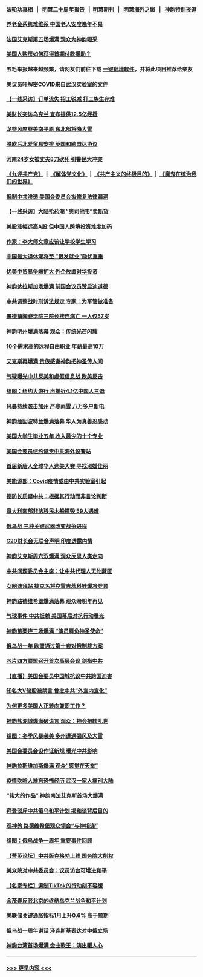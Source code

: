 #### [法轮功真相](https://github.com/gfw-breaker/truth/blob/master/README.md?t=0) &nbsp;&nbsp;|&nbsp;&nbsp; [明慧二十周年报告](https://github.com/gfw-breaker/mh-reports/blob/master/README.md?t=0) &nbsp;&nbsp;|&nbsp;&nbsp;[明慧期刊](https://github.com/gfw-breaker/mh-qikan) &nbsp;&nbsp;|&nbsp;&nbsp; [明慧海外之窗](https://github.com/gfw-breaker/mh-news/blob/master/README.md?t=0) &nbsp;&nbsp;|&nbsp;&nbsp; [神韵特别报道](https://github.com/gfw-breaker/mh-news/blob/master/shenyun.md?t=0)
#### [养老金系统难维系 中国老人安度晚年不易](../pages/nf4514/n13939738.md?t=02282143) 
#### [法国艾克斯第五场爆满 观众为神韵喝采](../pages/nf4514/n13939684.md?t=02282143) 
#### [美国人购房如何获得首期付款援助？](../pages/nf4514/n13939707.md?t=02282143) 
#### 五毛举报越来越频繁，请网友们前往下载 [一键翻墙软件](https://github.com/gfw-breaker/ssr-accounts)，并将此项目推荐给亲友
#### [美议员吁解密COVID来自武汉实验室的文件](../pages/nf4514/n13939562.md?t=02282143) 
#### [【一线采访】订单流失 招工锐减 打工族生存难](../pages/nf4514/n13939333.md?t=02282143) 
#### [美财长突访乌克兰 宣布提供12.5亿经援](../pages/nf4514/n13939563.md?t=02282143) 
#### [龙卷风席卷美南平原 东北部将降大雪](../pages/nf4514/n13939509.md?t=02282143) 
#### [脱欧后北爱贸易安排 英国和欧盟达协议](../pages/nf4514/n13939399.md?t=02282143) 
#### [河南24岁女被丈夫8刀砍死 引警民大冲突](../pages/nf4514/n13939491.md?t=02282143) 
#### [《九评共产党》](https://github.com/begood0513/9ping.md/blob/master/README.md) &nbsp;|&nbsp; [《解体党文化》](../../../../jtdwh.md/blob/master/README.md)  &nbsp;|&nbsp; [《共产主义的终极目的》](../../../../gczydzjmd.md/blob/master/README.md) &nbsp;|&nbsp; [《魔鬼在统治我们的世界》](../../../../mgztzwmdsj.md/blob/master/README.md) 
#### [抵制中共渗透 美国会委员会拟修复法律漏洞](../pages/nf4514/n13939209.md?t=02282143) 
#### [【一线采访】大陆抢药潮 “奥司他韦”卖断货](../pages/nf4514/n13939345.md?t=02282143) 
#### [美股涨幅远高A股 但中国人跨境投资难度加码](../pages/nf4514/n13939257.md?t=02282143) 
#### [作家：李大师文章应该让学校学生学习](../pages/nf4514/n13937614.md?t=02282143) 
#### [中国最大退休潮将至 “银发就业”隐忧重重](../pages/nf4514/n13939152.md?t=02282143) 
#### [忧美中贸易争端扩大 外企放缓对华投资](../pages/nf4514/n13939110.md?t=02282143) 
#### [神韵达拉斯加场爆满 前国会议员赞启迪道德](../pages/nf4514/n13939336.md?t=02282143) 
#### [中共调整战时刑诉法规定 专家：为军管做准备](../pages/nf4514/n13939218.md?t=02282143) 
#### [景德镇陶瓷学院三院长接连病亡 一人仅57岁](../pages/nf4514/n13939300.md?t=02282143) 
#### [神韵明州爆满落幕 观众：传统光芒闪耀](../pages/nf4514/n13939362.md?t=02282143) 
#### [10个需求高的远程自由职业 年薪最高10万](../pages/nf4514/n13933143.md?t=02282143) 
#### [艾克斯再爆满 贵族感谢神韵把神圣传人间](../pages/nf4514/n13939038.md?t=02282143) 
#### [气球曝光中共反美和虚假信息战 欧美反击](../pages/nf4514/n13938863.md?t=02282143) 
#### [组图：纽约大游行 声援近4.1亿中国人三退](../pages/nf4514/n13938924.md?t=02282143) 
#### [风暴持续袭击加州 严寒雨雪 八万多户断电](../pages/nf4514/n13938873.md?t=02282143) 
#### [神韵缅因波特兰爆满落幕 华人为真善忍感动](../pages/nf4514/n13939057.md?t=02282143) 
#### [美国大学生毕业五年 收入最少的十个专业](../pages/nf4514/n13938257.md?t=02282143) 
#### [美国会要员纽约谴责中共海外设警站](../pages/nf4514/n13938852.md?t=02282143) 
#### [首届新唐人全球华人选美大赛 寻找淑媛佳丽](../pages/nf4514/n13937771.md?t=02282143) 
#### [美能源部：Covid疫情或由中共实验室引起](../pages/nf4514/n13938865.md?t=02282143) 
#### [德防长质疑中共：根据其行动而非言论判断](../pages/nf4514/n13938864.md?t=02282143) 
#### [意大利南部非法移民木船撞毁 59人遇难](../pages/nf4514/n13938813.md?t=02282143) 
#### [俄乌战 三种关键武器改变战争进程](../pages/nf4514/n13938817.md?t=02282143) 
#### [G20财长会无联合声明 印度透露内情](../pages/nf4514/n13938460.md?t=02282143) 
#### [神韵艾克斯周六双爆满 观众反思人类走向](../pages/nf4514/n13938531.md?t=02282143) 
#### [中共问题委员会主席：让中共代理人无处藏匿](../pages/nf4514/n13938486.md?t=02282143) 
#### [女网迪拜站 捷克名将克雷吉茨科娃爆冷登顶](../pages/nf4514/n13938349.md?t=02282143) 
#### [神韵路德维希堡爆满落幕 观众盼明年再见](../pages/nf4514/n13938298.md?t=02282143) 
#### [气球事件 中共抵赖 美国幕后对抗行动曝光](../pages/nf4514/n13938261.md?t=02282143) 
#### [神韵苗栗连三场爆满 “演员肩负神圣使命”](../pages/nf4514/n13938252.md?t=02282143) 
#### [俄乌战一年 欧盟通过第十套对俄制裁方案](../pages/nf4514/n13938233.md?t=02282143) 
#### [芯片四方联盟召开首次高层会议 剑指中共](../pages/nf4514/n13938194.md?t=02282143) 
#### [【直播】美国会要员中国城抗议中共跨国迫害](../pages/nf4514/n13937774.md?t=02282143) 
#### [知名大V储殷被禁言 曾批中共“外宣内宣化”](../pages/nf4514/n13937753.md?t=02282143) 
#### [为何更多美国人正转向兼职工作？](../pages/nf4514/n13938147.md?t=02282143) 
#### [神韵盐湖城爆满破谎言 观众：神会扭转乱世](../pages/nf4514/n13937985.md?t=02282143) 
#### [组图：冬季风暴袭美 多州遭遇强风及大雪](../pages/nf4514/n13937449.md?t=02282143) 
#### [美国会委员会设作证新规 曝光中共影响](../pages/nf4514/n13937815.md?t=02282143) 
#### [神韵拉斯维加斯爆满 观众“感觉在天堂”](../pages/nf4514/n13938003.md?t=02282143) 
#### [疫情吹哨人难忘恐怖经历 武汉一家人痛别大陆](../pages/nf4514/n13937906.md?t=02282143) 
#### [“伟大的作品” 神韵南法艾克斯首场大爆满](../pages/nf4514/n13937792.md?t=02282143) 
#### [拜登驳斥中共俄乌和平计划 揭和谈背后目的](../pages/nf4514/n13937683.md?t=02282143) 
#### [观神韵 路德维希堡观众领会“与神相连”](../pages/nf4514/n13937727.md?t=02282143) 
#### [组图：俄乌战争一周年 重要事件回顾](../pages/nf4514/n13937820.md?t=02282143) 
#### [【菁英论坛】中共版克格勃上线 国务院大削权](../pages/nf4514/n13937600.md?t=02282143) 
#### [美众院对中共委员会：议员访台可增进和平](../pages/nf4514/n13937487.md?t=02282143) 
#### [【名家专栏】遏制TikTok的行动刻不容缓](../pages/nf4514/n13936541.md?t=02282143) 
#### [余茂春反驳北京的终结乌克兰战争和平计划](../pages/nf4514/n13937562.md?t=02282143) 
#### [美联储关键通胀指标1月上升0.6% 高于预期](../pages/nf4514/n13937502.md?t=02282143) 
#### [俄乌战一周年讲话 泽连斯基表达对中俄立场](../pages/nf4514/n13937513.md?t=02282143) 
#### [神韵台湾首场爆满 金曲歌王：演出暖人心](../pages/nf4514/n13937521.md?t=02282143) 

----
#### [ >>> 更早内容 <<< ](../indexes/nf4514-earlier.md)
